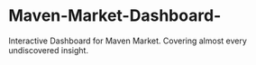 # Maven-Market-Dashboard-
Interactive Dashboard for Maven Market. Covering almost every undiscovered insight.
